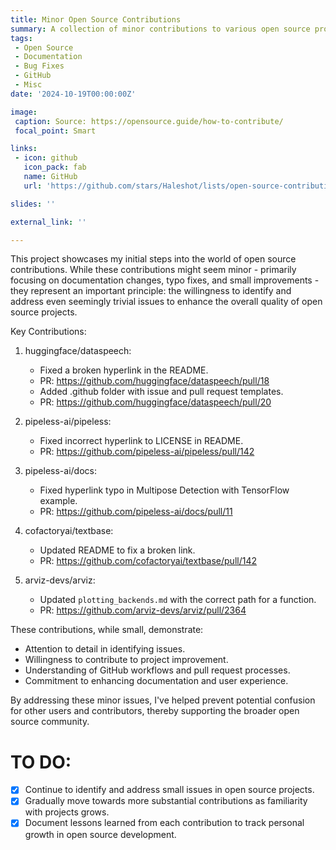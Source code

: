 ```yaml
---
title: Minor Open Source Contributions
summary: A collection of minor contributions to various open source projects, including documentation updates, typo fixes, and small improvements. These contributions represent the beginning of my open source journey, demonstrating attention to detail and willingness to improve project quality.
tags:
 - Open Source
 - Documentation
 - Bug Fixes
 - GitHub
 - Misc
date: '2024-10-19T00:00:00Z'

image:
 caption: Source: https://opensource.guide/how-to-contribute/
 focal_point: Smart

links:
 - icon: github
   icon_pack: fab
   name: GitHub
   url: 'https://github.com/stars/Haleshot/lists/open-source-contributions'

slides: ''

external_link: ''

---
```


This project showcases my initial steps into the world of open source contributions. While these contributions might seem minor - primarily focusing on documentation changes, typo fixes, and small improvements - they represent an important principle: the willingness to identify and address even seemingly trivial issues to enhance the overall quality of open source projects.

Key Contributions:

1. huggingface/dataspeech:
   - Fixed a broken hyperlink in the README.
   - PR: https://github.com/huggingface/dataspeech/pull/18
   - Added .github folder with issue and pull request templates.
   - PR: https://github.com/huggingface/dataspeech/pull/20

2. pipeless-ai/pipeless:
   - Fixed incorrect hyperlink to LICENSE in README.
   - PR: https://github.com/pipeless-ai/pipeless/pull/142

3. pipeless-ai/docs:
   - Fixed hyperlink typo in Multipose Detection with TensorFlow example.
   - PR: https://github.com/pipeless-ai/docs/pull/11

4. cofactoryai/textbase:
   - Updated README to fix a broken link.
   - PR: https://github.com/cofactoryai/textbase/pull/142

5. arviz-devs/arviz:
   - Updated `plotting_backends.md` with the correct path for a function.
   - PR: https://github.com/arviz-devs/arviz/pull/2364

These contributions, while small, demonstrate:
- Attention to detail in identifying issues.
- Willingness to contribute to project improvement.
- Understanding of GitHub workflows and pull request processes.
- Commitment to enhancing documentation and user experience.

By addressing these minor issues, I've helped prevent potential confusion for other users and contributors, thereby supporting the broader open source community.

# TO DO:

 - [x] Continue to identify and address small issues in open source projects.
 - [x] Gradually move towards more substantial contributions as familiarity with projects grows.
 - [x] Document lessons learned from each contribution to track personal growth in open source development.
